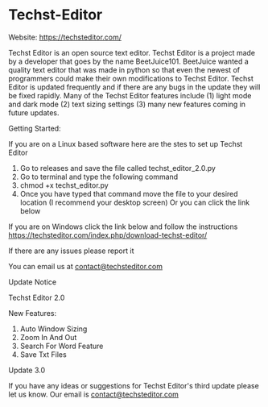 # Techst-Editor

Website: https://techsteditor.com/

Techst Editor is an open source text editor. Techst Editor is a project made by a developer that goes by the name BeetJuice101. BeetJuice wanted a quality text editor that was made in python so that even the newest of programmers could make their own modifications to Techst Editor. Techst Editor is updated frequently and if there are any bugs in the update they will be fixed rapidly. Many of the Techst Editor features include (1) light mode and dark mode (2) text sizing settings (3) many new features coming in future updates.

Getting Started:

If you are on a Linux based software here are the stes to set up Techst Editor
1. Go to releases and save the file called techst_editor_2.0.py
2. Go to terminal and type the following command
3. chmod +x techst_editor.py
4. Once you have typed that command move the file to your desired location (I recommend your desktop screen)
Or you can click the link below

If you are on Windows click the link below and follow the instructions
https://techsteditor.com/index.php/download-techst-editor/

If there are any issues please report it

You can email us at contact@techsteditor.com

Update Notice

Techst Editor 2.0

New Features:

1. Auto Window Sizing
2. Zoom In And Out
3. Search For Word Feature
4. Save Txt Files


Update 3.0

If you have any ideas or suggestions for Techst Editor's third update please let us know.  Our email is contact@techsteditor.com
